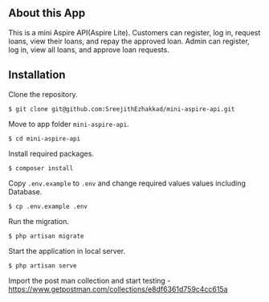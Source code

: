 ## About this App

  
This is a mini Aspire API(Aspire Lite). Customers can register, log in, request loans, view their loans, and repay the approved loan. Admin can register, log in, view all loans, and approve loan requests.

## Installation

Clone the repository.

`$ git clone git@github.com:SreejithEzhakkad/mini-aspire-api.git`

  Move to app folder `mini-aspire-api`.

`$ cd mini-aspire-api`

  Install required packages.

`$ composer install`

  Copy `.env.example` to `.env` and change required values values including Database.

`$ cp .env.example .env`

  Run the migration.

`$ php artisan migrate`

  Start the application in local server.

`$ php artisan serve`

Import the post man collection and start testing - https://www.getpostman.com/collections/e8df6361d759c4cc615a


